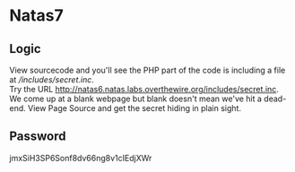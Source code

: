 # Natas7

## Logic
View sourcecode and you'll see the PHP part of the code is including a file at */includes/secret.inc*.   
Try the URL http://natas6.natas.labs.overthewire.org/includes/secret.inc. We come up at a blank webpage but blank doesn't mean we've hit a dead-end. View Page Source and get the secret hiding in plain sight.

## Password
jmxSiH3SP6Sonf8dv66ng8v1cIEdjXWr
